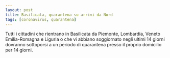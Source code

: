 ```yaml
---
layout: post
title: Basilicata, quarantena su arrivi da Nord
tags: [coronavirus, quarantena]
---
```

Tutti i cittadini che rientrano in Basilicata da Piemonte, Lombardia, Veneto Emilia-Romagna e Liguria o che vi abbiano soggiornato negli ultimi 14 giorni dovranno sottoporsi a un periodo di quarantena presso il proprio domicilio per 14 giorni.